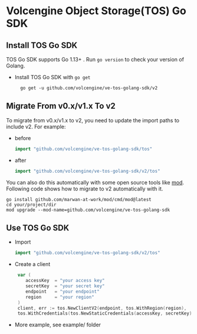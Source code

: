 
# Volcengine Object Storage(TOS) Go SDK

## Install TOS Go SDK

TOS Go SDK supports Go 1.13+ . Run `go version` to check your version of Golang.
* Install TOS Go SDK with `go get`
  ```shell
    go get -u github.com/volcengine/ve-tos-golang-sdk/v2
  ```
  
## Migrate From v0.x/v1.x To v2
To migrate from v0.x/v1.x to v2,  you need to update the import paths to include v2.
For example:
- before
  ```go 
  import "github.com/volcengine/ve-tos-golang-sdk/tos"
  ```
- after
  ```go 
  import "github.com/volcengine/ve-tos-golang-sdk/v2/tos"
  ```
You can also do this automatically with some open source tools like [mod](https://github.com/marwan-at-work/mod).
Following code shows how to migrate to v2 automatically with it.
  ```shell
  go install github.com/marwan-at-work/mod/cmd/mod@latest
  cd your/project/dir
  mod upgrade --mod-name=github.com/volcengine/ve-tos-golang-sdk
  ```
## Use TOS Go SDK
* Import 
  ```go 
  import "github.com/volcengine/ve-tos-golang-sdk/v2/tos"
  ```
* Create a client
  ```go 
   var (
      accessKey  = "your access key"
      secretKey  = "your secret key"
      endpoint   = "your endpoint"
      region     = "your region"
   )
   client, err := tos.NewClientV2(endpoint, tos.WithRegion(region),
   tos.WithCredentials(tos.NewStaticCredentials(accessKey, secretKey)))
  ```
* More example, see example/ folder
